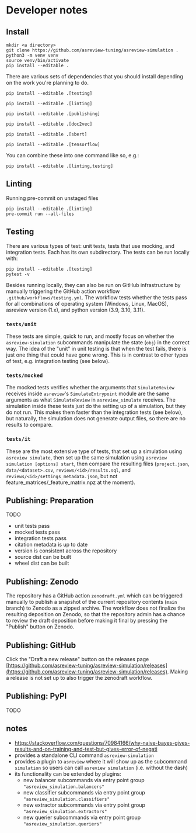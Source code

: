 # Developer notes

## Install

```shell
mkdir <a directory>
git clone https://github.com/asreview-tuning/asreview-simulation .
python3 -m venv venv
source venv/bin/activate
pip install --editable .
```

There are various sets of dependencies that you should install depending on the work you're planning to do. 

```shell
pip install --editable .[testing]
```

```shell
pip install --editable .[linting]
```

```shell
pip install --editable .[publishing]
```

```shell
pip install --editable .[doc2vec]
```

```shell
pip install --editable .[sbert]
```

```shell
pip install --editable .[tensorflow]
```

You can combine these into one command like so, e.g.:

```shell
pip install --editable .[linting,testing]
```

## Linting

Running pre-commit on unstaged files

```
pip install --editable .[linting]
pre-commit run --all-files
```

## Testing

There are various types of test: unit tests, tests that use mocking, and integration tests. Each has its own subdirectory. The tests can be run locally with:

```shell
pip install --editable .[testing]
pytest -v
```

Besides running locally, they can also be run on GitHub infrastructure by manually triggering the GitHub action workflow `.github/workflows/testing.yml`. The workflow tests whether the tests pass for all combinations of operating system (Windows, Linux, MacOS), asreview version (1.x), and python version (3.9, 3.10, 3.11).

### `tests/unit`

These tests are simple, quick to run, and mostly focus on whether the `asreview-simulation` subcommands manipulate the state (`obj`) in the correct way. The idea of the "unit" in unit testing is that when the test fails, there is just one thing that could have gone wrong. This is in contrast to other types of test, e.g. integration testing (see below).  

### `tests/mocked`

The mocked tests verifies whether the arguments that `SimulateReview` receives inside `asreview`'s `SimulateEntrypoint` module are the same arguments as what `SimulateReview` in `asreview_simulate` receives. The simulation inside these tests just do the setting up of a simulation, but they do not run. This makes them faster than the integration tests (see below), but naturally, the simulation does not generate output files, so there are no results to compare.

### `tests/it`

These are the most extensive type of tests, that set up a simulation using `asreview simulate`, then set up the same simulation using `asreview simulation [options] start`, then compare the resulting files (`project.json`, `data/<dataset>.csv`, `reviews/<id>/results.sql`, and `reviews/<id>/settings_metadata.json`, but not feature_matrices/<extractor-method>_feature_matrix.npz at the moment).

## Publishing: Preparation

TODO

- unit tests pass
- mocked tests pass
- integration tests pass
- citation metadata is up to date
- version is consistent across the repository
- source dist can be built
- wheel dist can be built

## Publishing: Zenodo

The repository has a GitHub action `zenodraft.yml` which can be triggered manually to publish a snapshot
of the current repository contents (`main` branch) to Zenodo as a zipped archive. The workflow does not
finalize the resulting deposition on Zenodo, so that the repository admin has a chance to review the draft
deposition before making it final by pressing the "Publish" button on Zenodo.

## Publishing: GitHub

Click the "Draft a new release" button on the releases page
[https://github.com/asreview-tuning/asreview-simulation/releases](https://github.com/asreview-tuning/asreview-simulation/releases).
Making a release is not set up to also trigger the zenodraft workflow.

## Publishing: PyPI

TODO

## notes

- https://stackoverflow.com/questions/70984166/why-naive-bayes-gives-results-and-on-training-and-test-but-gives-error-of-negati
- provides a standalone CLI command `asreview-simulation`
- provides a plugin to `asreview` where it will show up as the subcommand `simulation` so users can call `asreview simulation` (i.e. without the dash)
- its functionality can be extended by plugins:
    - new balancer subcommands via entry point group `"asreview_simulation.balancers"`
    - new classifier subcommands via entry point group `"asreview_simulation.classifiers"`
    - new extractor subcommands via entry point group `"asreview_simulation.extractors"`
    - new querier subcommands via entry point group `"asreview_simulation.queriers"`
